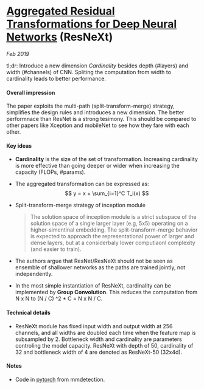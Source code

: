 # [Aggregated Residual Transformations for Deep Neural Networks](https://arxiv.org/pdf/1611.05431.pdf) (ResNeXt)

_Feb 2019_

tl;dr: Introduce a new dimension *Cardinality* besides depth (#layers) and width (#channels) of CNN. Spliting the computation from width to cardinality leads to better performance. 

#### Overall impression
The paper exploits the multi-path (split-transform-merge) strategy, simplifies the design rules and introduces a new dimension. The better performnace than ResNet is a strong tesimony. This should be compared to other papers like Xception and mobileNet to see how they fare with each other.

#### Key ideas
- **Cardinality** is the size of the set of transformation. Increasing cardinality is more effective than going deeper or wider when increasing the capacity (FLOPs, #params).

- The aggregated transformation can be expressed as:
    $$
    y = x + \sum_{i=1}^C T_i(x)
    $$

- Split-transform-merge strategy of inception module

    > The solution space of inception module is a strict subspace of the solution space of a single larger layer (e.g, 5x5) operating on a higher-simentinal embedding. The split-transform-merge behavior is expected to approach the representational power of larger and dense layers, but at a considerbaly lower computiaonl complexity (and easier to train). 

- The authors argue that ResNet/ResNeXt should not be seen as ensemble of shallower networks as the paths are trained jointly, not independently.
- In the most simple instantiation of ResNeXt, cardinality can be implemented by **Group Convolution**. This reduces the computation from N x N to (N / C) ^2 * C = N x N / C. 

#### Technical details
- ResNeXt module has fixed input width and output width at 256 channels, and all widths are doubled each time when the feature map is subsampled by 2. Bottleneck width and cardinality are parameters controling the model capacity. ResNeXt with depth of 50, cardinality of 32 and bottleneck width of 4 are denoted as ResNeXt-50 (32x4d).

#### Notes
- Code in [pytorch](https://github.com/open-mmlab/mmdetection/blob/master/mmdet/models/backbones/resnext.py) from mmdetection.

  


